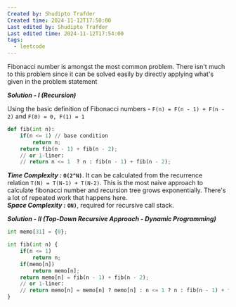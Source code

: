 ```yaml
---
Created by: Shudipto Trafder
Created time: 2024-11-12T17:50:00
Last edited by: Shudipto Trafder
Last edited time: 2024-11-12T17:54:00
tags:
  - leetcode
---
```



Fibonacci number is amongst the most common problem. There isn't much to this problem since it can be solved easily by directly applying what's given in the problem statement 

_**Solution - I (Recursion)**_

Using the basic definition of Fibonacci numbers - `F(n) = F(n - 1) + F(n - 2)` and `F(0) = 0, F(1) = 1`

```python
def fib(int n): 
	if(n <= 1) // base condition
		return n;
	return fib(n - 1) + fib(n - 2);
	// or 1-liner:
	// return n <= 1  ? n : fib(n - 1) + fib(n - 2);
```

_**Time Complexity :**_ **`O(2^N)`**. It can be calculated from the recurrence relation `T(N) = T(N-1) + T(N-2)`. This is the most naive approach to calculate fibonacci number and recursion tree grows exponentially. There's a lot of repeated work that happens here.  
_**Space Complexity :**_ **`ON)`**, required for recursive call stack.


_**Solution - II (Top-Down Recursive Approach - Dynamic Programming)**_

```python
int memo[31] = {0};

int fib(int n) {
	if(n <= 1)
		return n;
	if(memo[n])
		return memo[n];
	return memo[n] = fib(n - 1) + fib(n - 2);
	// or 1-liner:
	// return memo[n] = memo[n] ? memo[n] : n <= 1 ? n : fib(n - 1) + fib(n - 2);
}
```
